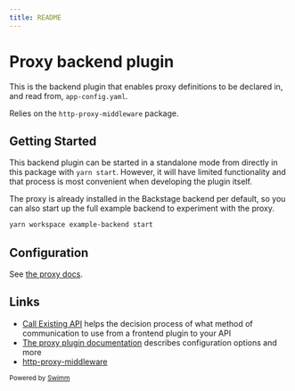 ```yaml
---
title: README
---
```

# Proxy backend plugin

This is the backend plugin that enables proxy definitions to be declared in, and read from, `app-config.yaml`.

Relies on the `http-proxy-middleware` package.

## Getting Started

This backend plugin can be started in a standalone mode from directly in this package with `yarn start`. However, it will have limited functionality and that process is most convenient when developing the plugin itself.

The proxy is already installed in the Backstage backend per default, so you can also start up the full example backend to experiment with the proxy.

```bash
yarn workspace example-backend start
```

## Configuration

See [the proxy docs](https://backstage.io/docs/plugins/proxying).

## Links

- [Call Existing API](https://backstage.io/docs/plugins/call-existing-api) helps the decision process of what method of communication to use from a frontend plugin to your API
- [The proxy plugin documentation](https://backstage.io/docs/plugins/proxying) describes configuration options and more
- [http-proxy-middleware](https://www.npmjs.com/package/http-proxy-middleware)

<SwmMeta version="3.0.0"><sup>Powered by [Swimm](https://app.swimm.io/)</sup></SwmMeta>
